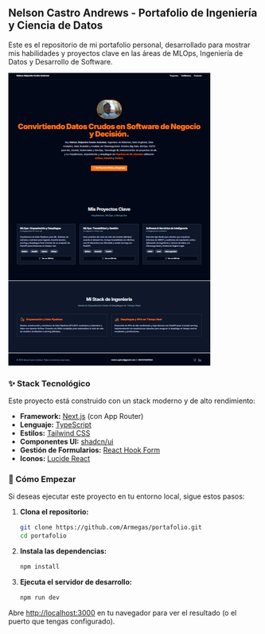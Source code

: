 ## Nelson Castro Andrews - Portafolio de Ingeniería y Ciencia de Datos

Este es el repositorio de mi portafolio personal, desarrollado para mostrar mis habilidades y proyectos clave en las áreas de MLOps, Ingeniería de Datos y Desarrollo de Software.

![Captura de pantalla del Portafolio](./public/screenshot.png) <!-- ¡No olvides añadir una captura de pantalla en la carpeta public! -->

### ✨ Stack Tecnológico

Este proyecto está construido con un stack moderno y de alto rendimiento:

- **Framework:** [Next.js](https://nextjs.org/) (con App Router)
- **Lenguaje:** [TypeScript](https://www.typescriptlang.org/)
- **Estilos:** [Tailwind CSS](https://tailwindcss.com/)
- **Componentes UI:** [shadcn/ui](https://ui.shadcn.com/)
- **Gestión de Formularios:** [React Hook Form](https://react-hook-form.com/)
- **Iconos:** [Lucide React](https://lucide.dev/)

### 🚀 Cómo Empezar

Si deseas ejecutar este proyecto en tu entorno local, sigue estos pasos:

1.  **Clona el repositorio:**
    ```bash
    git clone https://github.com/Armegas/portafolio.git
    cd portafolio
    ```
2.  **Instala las dependencias:**
    ```bash
    npm install
    ```
3.  **Ejecuta el servidor de desarrollo:**
    ```bash     
    npm run dev
    ```

Abre [http://localhost:3000](http://localhost:3000) en tu navegador para ver el resultado (o el puerto que tengas configurado).